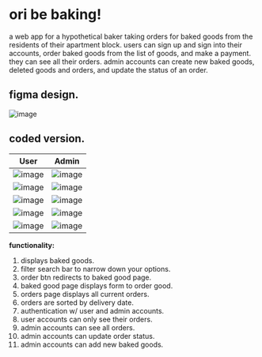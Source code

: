 # ori be baking!
a web app for a hypothetical baker taking orders for baked goods from the residents of their apartment block. users can sign up and sign into their accounts, order baked goods from the list of goods, and make a payment. they can see all their orders. admin accounts can create new baked goods, deleted goods and orders, and update the status of an order.

## figma design.
![image](https://github.com/user-attachments/assets/8f300ab8-2559-4be1-b819-c5ac8f4eeec3)

## coded version.

| User         | Admin         |
|---------------|--------------|
| ![image](https://github.com/user-attachments/assets/323b1f0e-743b-4381-8ac3-512af6fc6ac7) | ![image](https://github.com/user-attachments/assets/5cbe36ae-02b0-4f2d-a4e6-c4022e0524cd) |
| ![image](https://github.com/user-attachments/assets/a4f3106e-d290-4737-937f-20f47c644742) | ![image](https://github.com/user-attachments/assets/21336f62-9c73-4d1c-9aab-bd88a5e79f93) |
| ![image](https://github.com/user-attachments/assets/a619661a-0956-40c2-aa9d-5b1610501af8) | ![image](https://github.com/user-attachments/assets/46af6155-ce18-45ef-8c58-152b32ead6fd) |
| ![image](https://github.com/user-attachments/assets/966d9c51-43e2-4f0e-9cb0-f16a1698228d) | ![image](https://github.com/user-attachments/assets/c0d53aee-31f7-4583-bd01-5f288784c74f) |
| ![image](https://github.com/user-attachments/assets/3614a079-bed5-439d-b0fb-4f91c203bb53) | ![image](https://github.com/user-attachments/assets/a80d32fd-c301-4360-887a-4debf96d1187) |


**functionality:**
1. displays baked goods.
2. filter search bar to narrow down your options.
3. order btn redirects to baked good page.
4. baked good page displays form to order good.
5. orders page displays all current orders.
6. orders are sorted by delivery date.
7. authentication w/ user and admin accounts.
8. user accounts can only see their orders.
9. admin accounts can see all orders.
10. admin accounts can update order status.
11. admin accounts can add new baked goods.
